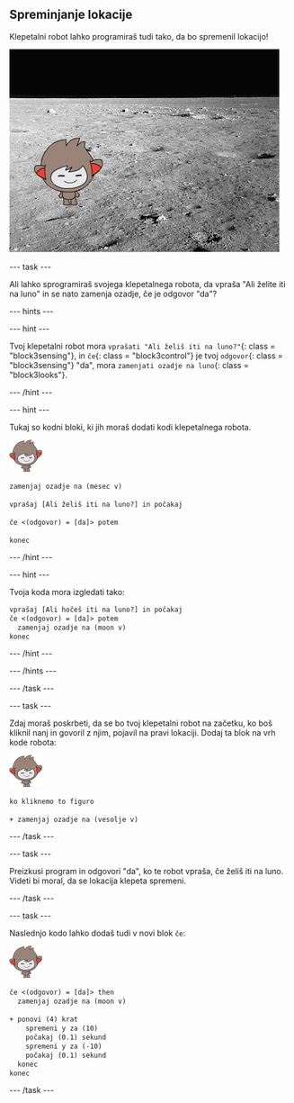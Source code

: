 ## Spreminjanje lokacije

Klepetalni robot lahko programiraš tudi tako, da bo spremenil lokacijo!

![Testiranje spreminjanja ozadja](images/chatbot-backdrop-moon.png)

\--- task \---

Ali lahko sprogramiraš svojega klepetalnega robota, da vpraša "Ali želite iti na luno" in se nato zamenja ozadje, če je odgovor "da"?

\--- hints \---

\--- hint \---

Tvoj klepetalni robot mora `vprašati "Ali želiš iti na luno?"`{: class = "block3sensing"}, in `če`{: class = "block3control"} je tvoj `odgovor`{: class = "block3sensing"} "da", mora `zamenjati ozadje na luno`{: class = "block3looks"}.

\--- /hint \---

\--- hint \---

Tukaj so kodni bloki, ki jih moraš dodati kodi klepetalnega robota.

![nano figura](images/nano-sprite.png)

```blocks3
zamenjaj ozadje na (mesec v)

vprašaj [Ali želiš iti na luno?] in počakaj

če <(odgovor) = [da]> potem

konec
```

\--- /hint \---

\--- hint \---

Tvoja koda mora izgledati tako:

```blocks3
vprašaj [Ali hočeš iti na luno?] in počakaj
če <(odgovor) = [da]> potem
  zamenjaj ozadje na (moon v)
konec
```

\--- /hint \---

\--- /hints \---

\--- /task \---

\--- task \---

Zdaj moraš poskrbeti, da se bo tvoj klepetalni robot na začetku, ko boš kliknil nanj in govoril z njim, pojavil na pravi lokaciji. Dodaj ta blok na vrh kode robota:

![nano figura](images/nano-sprite.png)

```blocks3
ko kliknemo to figuro

+ zamenjaj ozadje na (vesolje v)
```

\--- /task \---

\--- task \---

Preizkusi program in odgovori "da", ko te robot vpraša, če želiš iti na luno. Videti bi moral, da se lokacija klepeta spremeni.

\--- /task \---

\--- task \---

Naslednjo kodo lahko dodaš tudi v novi blok `če`:

![nano figura](images/nano-sprite.png)

```blocks3
če <(odgovor) = [da]> then 
  zamenjaj ozadje na (moon v)

+ ponovi (4) krat 
    spremeni y za (10)
    počakaj (0.1) sekund
    spremeni y za (-10)
    počakaj (0.1) sekund
  konec
konec
```

\--- /task \---